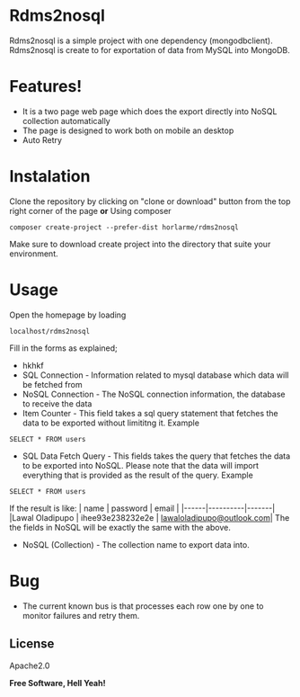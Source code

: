 # Rdms2nosql


Rdms2nosql is a simple project with one dependency (mongodbclient). Rdms2nosql is create to for exportation of data from MySQL into MongoDB.

# Features!

  - It is a two page web page which does the export directly into NoSQL collection automatically
  - The page is designed to work both on mobile an desktop
  - Auto Retry

# Instalation

Clone the repository by clicking on "clone or download" button from the top right corner of the page 
**or**
Using composer
`````
composer create-project --prefer-dist horlarme/rdms2nosql
`````
Make sure to download create project into the directory that suite your environment.

# Usage

Open the homepage by loading 
```
localhost/rdms2nosql
```
Fill in the forms as explained;
- hkhkf
- SQL Connection - Information related to mysql database which data will be fetched from
- NoSQL Connection - The NoSQL connection information, the database to receive the data
- Item Counter - This field takes a sql query statement that fetches the data to be exported without limititng it. Example 
````
SELECT * FROM users
````
- SQL Data Fetch Query - This fields takes the query that fetches the data to be exported into NoSQL. Please note that the data will import everything that is provided as the result of the query. Example
```
SELECT * FROM users
```
If the result is like:
| name | password | email |
|------|----------|-------|
|Lawal Oladipupo | ihee93e238232e2e | lawaloladipupo@outlook.com|
The the fields in NoSQL will be exactly the same with the above.
- NoSQL (Collection) - The collection name to export data into.

# Bug
- The current known bus is that processes each row one by one to monitor failures and retry them.


License
----
Apache2.0

**Free Software, Hell Yeah!**
